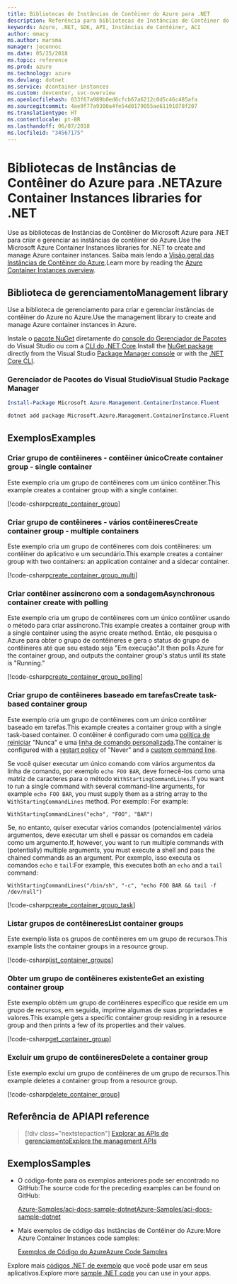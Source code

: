 ```yaml
---
title: Bibliotecas de Instâncias de Contêiner do Azure para .NET
description: Referência para bibliotecas de Instâncias de Contêiner do Azure para .NET
keywords: Azure, .NET, SDK, API, Instâncias de Contêiner, ACI
author: mmacy
ms.author: marsma
manager: jeconnoc
ms.date: 05/25/2018
ms.topic: reference
ms.prod: azure
ms.technology: azure
ms.devlang: dotnet
ms.service: dcontainer-instances
ms.custom: devcenter, svc-overview
ms.openlocfilehash: 033f67a989b0ed6cfcb67a6212c0d5c46c485afa
ms.sourcegitcommit: 4ae9f77a9300a4fe54d0179055ae61191078f207
ms.translationtype: HT
ms.contentlocale: pt-BR
ms.lasthandoff: 06/07/2018
ms.locfileid: "34567175"
---
```

# <a name="azure-container-instances-libraries-for-net"></a><span data-ttu-id="8b444-104">Bibliotecas de Instâncias de Contêiner do Azure para .NET</span><span class="sxs-lookup"><span data-stu-id="8b444-104">Azure Container Instances libraries for .NET</span></span>

<span data-ttu-id="8b444-105">Use as bibliotecas de Instâncias de Contêiner do Microsoft Azure para .NET para criar e gerenciar as instâncias de contêiner do Azure.</span><span class="sxs-lookup"><span data-stu-id="8b444-105">Use the Microsoft Azure Container Instances libraries for .NET to create and manage Azure container instances.</span></span> <span data-ttu-id="8b444-106">Saiba mais lendo a [Visão geral das Instâncias de Contêiner do Azure](/azure/container-instances/container-instances-overview).</span><span class="sxs-lookup"><span data-stu-id="8b444-106">Learn more by reading the [Azure Container Instances overview](/azure/container-instances/container-instances-overview).</span></span>

## <a name="management-library"></a><span data-ttu-id="8b444-107">Biblioteca de gerenciamento</span><span class="sxs-lookup"><span data-stu-id="8b444-107">Management library</span></span>

<span data-ttu-id="8b444-108">Use a biblioteca de gerenciamento para criar e gerenciar instâncias de contêiner do Azure no Azure.</span><span class="sxs-lookup"><span data-stu-id="8b444-108">Use the management library to create and manage Azure container instances in Azure.</span></span>

<span data-ttu-id="8b444-109">Instale o [pacote NuGet](https://www.nuget.org/packages/Microsoft.Azure.Management.ContainerInstance.Fluent) diretamente do [console do Gerenciador de Pacotes][PackageManager] do Visual Studio ou com a [CLI do .NET Core][DotNetCLI].</span><span class="sxs-lookup"><span data-stu-id="8b444-109">Install the [NuGet package](https://www.nuget.org/packages/Microsoft.Azure.Management.ContainerInstance.Fluent) directly from the Visual Studio [Package Manager console][PackageManager] or with the [.NET Core CLI][DotNetCLI].</span></span>

### <a name="visual-studio-package-manager"></a><span data-ttu-id="8b444-110">Gerenciador de Pacotes do Visual Studio</span><span class="sxs-lookup"><span data-stu-id="8b444-110">Visual Studio Package Manager</span></span>

```powershell
Install-Package Microsoft.Azure.Management.ContainerInstance.Fluent
```

```bash
dotnet add package Microsoft.Azure.Management.ContainerInstance.Fluent
```

## <a name="examples"></a><span data-ttu-id="8b444-111">Exemplos</span><span class="sxs-lookup"><span data-stu-id="8b444-111">Examples</span></span>

### <a name="create-container-group---single-container"></a><span data-ttu-id="8b444-112">Criar grupo de contêineres - contêiner único</span><span class="sxs-lookup"><span data-stu-id="8b444-112">Create container group - single container</span></span>

<span data-ttu-id="8b444-113">Este exemplo cria um grupo de contêineres com um único contêiner.</span><span class="sxs-lookup"><span data-stu-id="8b444-113">This example creates a container group with a single container.</span></span>

<!-- SOURCE REPO: https://github.com/Azure-Samples/aci-docs-sample-dotnet -->
[!code-csharp[create_container_group](~/aci-docs-sample-dotnet/Program.cs#create_container_group "Create single-container group")]

### <a name="create-container-group---multiple-containers"></a><span data-ttu-id="8b444-114">Criar grupo de contêineres - vários contêineres</span><span class="sxs-lookup"><span data-stu-id="8b444-114">Create container group - multiple containers</span></span>

<span data-ttu-id="8b444-115">Este exemplo cria um grupo de contêineres com dois contêineres: um contêiner do aplicativo e um secundário.</span><span class="sxs-lookup"><span data-stu-id="8b444-115">This example creates a container group with two containers: an application container and a sidecar container.</span></span>

<!-- SOURCE REPO: https://github.com/Azure-Samples/aci-docs-sample-dotnet -->
[!code-csharp[create_container_group_multi](~/aci-docs-sample-dotnet/Program.cs#create_container_group_multi "Create multi-container group")]

### <a name="asynchronous-container-create-with-polling"></a><span data-ttu-id="8b444-116">Criar contêiner assíncrono com a sondagem</span><span class="sxs-lookup"><span data-stu-id="8b444-116">Asynchronous container create with polling</span></span>

<span data-ttu-id="8b444-117">Este exemplo cria um grupo de contêineres com um único contêiner usando o método para criar assíncrono.</span><span class="sxs-lookup"><span data-stu-id="8b444-117">This example creates a container group with a single container using the async create method.</span></span> <span data-ttu-id="8b444-118">Então, ele pesquisa o Azure para obter o grupo de contêineres e gera o status do grupo de contêineres até que seu estado seja "Em execução".</span><span class="sxs-lookup"><span data-stu-id="8b444-118">It then polls Azure for the container group, and outputs the container group's status until its state is "Running."</span></span>

<!-- SOURCE REPO: https://github.com/Azure-Samples/aci-docs-sample-dotnet -->
[!code-csharp[create_container_group_polling](~/aci-docs-sample-dotnet/Program.cs#create_container_group_polling "Create single-container group with async and polling")]

### <a name="create-task-based-container-group"></a><span data-ttu-id="8b444-119">Criar grupo de contêineres baseado em tarefas</span><span class="sxs-lookup"><span data-stu-id="8b444-119">Create task-based container group</span></span>

<span data-ttu-id="8b444-120">Este exemplo cria um grupo de contêineres com um único contêiner baseado em tarefas.</span><span class="sxs-lookup"><span data-stu-id="8b444-120">This example creates a container group with a single task-based container.</span></span> <span data-ttu-id="8b444-121">O contêiner é configurado com uma [política de reiniciar](/azure/container-instances/container-instances-restart-policy) "Nunca" e uma [linha de comando personalizada](/azure/container-instances/container-instances-restart-policy#command-line-override).</span><span class="sxs-lookup"><span data-stu-id="8b444-121">The container is configured with a [restart policy](/azure/container-instances/container-instances-restart-policy) of "Never" and a [custom command line](/azure/container-instances/container-instances-restart-policy#command-line-override).</span></span>

<span data-ttu-id="8b444-122">Se você quiser executar um único comando com vários argumentos da linha de comando, por exemplo `echo FOO BAR`, deve fornecê-los como uma matriz de caracteres para o método `WithStartingCommandLines`.</span><span class="sxs-lookup"><span data-stu-id="8b444-122">If you want to run a single command with several command-line arguments, for example `echo FOO BAR`, you must supply them as a string array to the `WithStartingCommandLines` method.</span></span> <span data-ttu-id="8b444-123">Por exemplo: </span><span class="sxs-lookup"><span data-stu-id="8b444-123">For example:</span></span>

`WithStartingCommandLines("echo", "FOO", "BAR")`

<span data-ttu-id="8b444-124">Se, no entanto, quiser executar vários comandos (potencialmente) vários argumentos, deve executar um shell e passar os comandos em cadeia como um argumento.</span><span class="sxs-lookup"><span data-stu-id="8b444-124">If, however, you want to run multiple commands with (potentially) multiple arguments, you must execute a shell and pass the chained commands as an argument.</span></span> <span data-ttu-id="8b444-125">Por exemplo, isso executa os comandos `echo` e `tail`:</span><span class="sxs-lookup"><span data-stu-id="8b444-125">For example, this executes both an `echo` and a `tail` command:</span></span>

`WithStartingCommandLines("/bin/sh", "-c", "echo FOO BAR && tail -f /dev/null")`

<!-- SOURCE REPO: https://github.com/Azure-Samples/aci-docs-sample-dotnet -->
[!code-csharp[create_container_group_task](~/aci-docs-sample-dotnet/Program.cs#create_container_group_task "Run a task-based container")]

### <a name="list-container-groups"></a><span data-ttu-id="8b444-126">Listar grupos de contêineres</span><span class="sxs-lookup"><span data-stu-id="8b444-126">List container groups</span></span>

<span data-ttu-id="8b444-127">Este exemplo lista os grupos de contêineres em um grupo de recursos.</span><span class="sxs-lookup"><span data-stu-id="8b444-127">This example lists the container groups in a resource group.</span></span>

<!-- SOURCE REPO: https://github.com/Azure-Samples/aci-docs-sample-dotnet -->
[!code-csharp[list_container_groups](~/aci-docs-sample-dotnet/Program.cs#list_container_groups "List container groups")]

### <a name="get-an-existing-container-group"></a><span data-ttu-id="8b444-128">Obter um grupo de contêineres existente</span><span class="sxs-lookup"><span data-stu-id="8b444-128">Get an existing container group</span></span>

<span data-ttu-id="8b444-129">Este exemplo obtém um grupo de contêineres específico que reside em um grupo de recursos, em seguida, imprime algumas de suas propriedades e valores.</span><span class="sxs-lookup"><span data-stu-id="8b444-129">This example gets a specific container group residing in a resource group and then prints a few of its properties and their values.</span></span>

<!-- SOURCE REPO: https://github.com/Azure-Samples/aci-docs-sample-dotnet -->
[!code-csharp[get_container_group](~/aci-docs-sample-dotnet/Program.cs#get_container_group "Get container group")]

### <a name="delete-a-container-group"></a><span data-ttu-id="8b444-130">Excluir um grupo de contêineres</span><span class="sxs-lookup"><span data-stu-id="8b444-130">Delete a container group</span></span>

<span data-ttu-id="8b444-131">Este exemplo exclui um grupo de contêineres de um grupo de recursos.</span><span class="sxs-lookup"><span data-stu-id="8b444-131">This example deletes a container group from a resource group.</span></span>

<!-- SOURCE REPO: https://github.com/Azure-Samples/aci-docs-sample-dotnet -->
[!code-csharp[delete_container_group](~/aci-docs-sample-dotnet/Program.cs#delete_container_group "Delete container group")]

## <a name="api-reference"></a><span data-ttu-id="8b444-132">Referência de API</span><span class="sxs-lookup"><span data-stu-id="8b444-132">API reference</span></span>

> [!div class="nextstepaction"]
> [<span data-ttu-id="8b444-133">Explorar as APIs de gerenciamento</span><span class="sxs-lookup"><span data-stu-id="8b444-133">Explore the management APIs</span></span>](/dotnet/api/overview/azure/containerinstances/management)

## <a name="samples"></a><span data-ttu-id="8b444-134">Exemplos</span><span class="sxs-lookup"><span data-stu-id="8b444-134">Samples</span></span>

* <span data-ttu-id="8b444-135">O código-fonte para os exemplos anteriores pode ser encontrado no GitHub:</span><span class="sxs-lookup"><span data-stu-id="8b444-135">The source code for the preceding examples can be found on GitHub:</span></span>

  <span data-ttu-id="8b444-136">[Azure-Samples/aci-docs-sample-dotnet][aci-docs-sample-dotnet]</span><span class="sxs-lookup"><span data-stu-id="8b444-136">[Azure-Samples/aci-docs-sample-dotnet][aci-docs-sample-dotnet]</span></span>

* <span data-ttu-id="8b444-137">Mais exemplos de código das Instâncias de Contêiner do Azure:</span><span class="sxs-lookup"><span data-stu-id="8b444-137">More Azure Container Instances code samples:</span></span>

  <span data-ttu-id="8b444-138">[Exemplos de Código do Azure][samples]</span><span class="sxs-lookup"><span data-stu-id="8b444-138">[Azure Code Samples][samples]</span></span>

<span data-ttu-id="8b444-139">Explore mais [códigos .NET de exemplo](https://azure.microsoft.com/resources/samples/?platform=dotnet) que você pode usar em seus aplicativos.</span><span class="sxs-lookup"><span data-stu-id="8b444-139">Explore more [sample .NET code](https://azure.microsoft.com/resources/samples/?platform=dotnet) you can use in your apps.</span></span>

[PackageManager]: https://docs.microsoft.com/nuget/tools/package-manager-console
[DotNetCLI]: https://docs.microsoft.com/dotnet/core/tools/dotnet-add-package
[samples]: https://azure.microsoft.com/resources/samples/?sort=0&term=ACI
[aci-docs-sample-dotnet]: https://github.com/Azure-Samples/aci-docs-sample-dotnet
